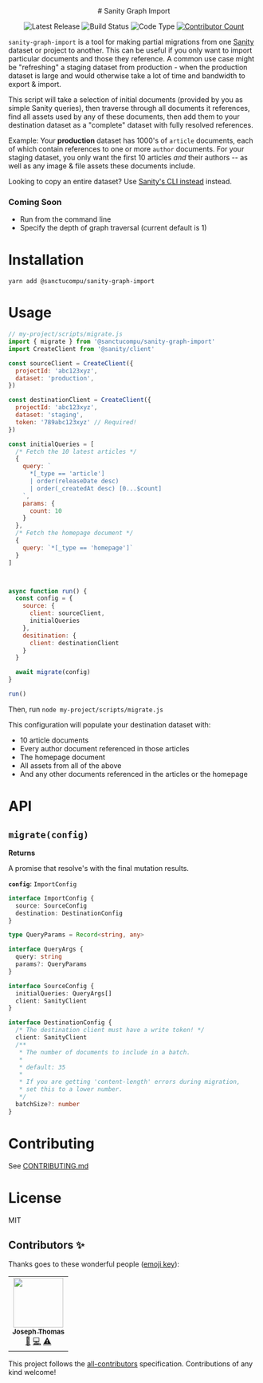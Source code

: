 <div style="text-align: center">
# Sanity Graph Import
</div>

<p align="center">
<img alt="Latest Release" src="https://img.shields.io/github/v/release/sanctuarycomputer/sanity-graph-import?color=green">
<img alt="Build Status" src="https://img.shields.io/github/checks-status/sanctuarycomputer/sanity-graph-import/main" />
<img alt="Code Type" src="https://img.shields.io/github/languages/top/sanctuarycomputer/sanity-graph-import" />
<a href="#Contributors">
  <img alt="Contributor Count" src="https://img.shields.io/github/all-contributors/sanctuarycomputer/sanity-graph-import/main?color=green">
</a>
</p>

`sanity-graph-import` is a tool for making partial migrations from one [Sanity](https://www.sanity.io) dataset or project to another. This can be useful if you only want to import particular documents and those they reference. A common use case might be "refreshing" a staging dataset from production - when the production dataset is large and would otherwise take a lot of time and bandwidth to export & import.

This script will take a selection of initial documents (provided by you as simple Sanity queries), then traverse through all documents it references, find all assets used by any of these documents, then add them to your destination dataset as a "complete" dataset with fully resolved references.

Example: Your **production** dataset has 1000's of `article` documents, each of which contain references to one or more `author` documents. For your staging dataset, you only want the first 10 articles *and* their authors -- as well as any image & file assets these documents include.

Looking to copy an entire dataset? Use [Sanity's CLI instead](https://www.sanity.io/docs/importing-data) instead.

### Coming Soon

- Run from the command line
- Specify the depth of graph traversal (current default is 1)

# Installation

`yarn add @sanctucompu/sanity-graph-import`

# Usage

```js
// my-project/scripts/migrate.js
import { migrate } from '@sanctucompu/sanity-graph-import'
import CreateClient from '@sanity/client'

const sourceClient = CreateClient({
  projectId: 'abc123xyz',
  dataset: 'production',
})

const destinationClient = CreateClient({
  projectId: 'abc123xyz',
  dataset: 'staging',
  token: '789abc123xyz' // Required!
})

const initialQueries = [
  /* Fetch the 10 latest articles */
  {
    query: `
      *[_type == 'article']
      | order(releaseDate desc)
      | order(_createdAt desc) [0...$count]
    `,
    params: {
      count: 10
    }
  },
  /* Fetch the homepage document */
  {
    query: `*[_type == 'homepage']`
  }
]



async function run() {
  const config = {
    source: {
      client: sourceClient,
      initialQueries
    },
    desitination: {
      client: destinationClient
    }
  }

  await migrate(config)
}

run()
```

Then, run `node my-project/scripts/migrate.js`

This configuration will populate your destination dataset with:

- 10 article documents
- Every author document referenced in those articles
- The homepage document
- All assets from all of the above
- And any other documents referenced in the articles or the homepage

# API

## `migrate(config)`

**Returns**

A promise that resolve's with the final mutation results.

**`config`**: `ImportConfig`

```ts
interface ImportConfig {
  source: SourceConfig
  destination: DestinationConfig
}

type QueryParams = Record<string, any>

interface QueryArgs {
  query: string
  params?: QueryParams
}

interface SourceConfig {
  initialQueries: QueryArgs[]
  client: SanityClient
}

interface DestinationConfig {
  /* The destination client must have a write token! */
  client: SanityClient
  /**
   * The number of documents to include in a batch.
   *
   * default: 35
   *
   * If you are getting 'content-length' errors during migration,
   * set this to a lower number.
   */
  batchSize?: number
}
```

# Contributing

See [CONTRIBUTING.md](CONTRIBUTING.md)

# License

MIT

## Contributors ✨

Thanks goes to these wonderful people ([emoji key](https://allcontributors.org/docs/en/emoji-key)):

<!-- ALL-CONTRIBUTORS-LIST:START - Do not remove or modify this section -->
<!-- prettier-ignore-start -->
<!-- markdownlint-disable -->
<table>
  <tr>
    <td align="center"><a href="https://www.good-idea.studio"><img src="https://avatars.githubusercontent.com/u/11514928?v=4?s=100" width="100px;" alt=""/><br /><sub><b>Joseph Thomas</b></sub></a><br /><a href="https://github.com/sanctuarycomputer/sanity-graph-import/commits?author=good-idea" title="Documentation">📖</a> <a href="https://github.com/sanctuarycomputer/sanity-graph-import/commits?author=good-idea" title="Code">💻</a> <a href="https://github.com/sanctuarycomputer/sanity-graph-import/commits?author=good-idea" title="Tests">⚠️</a></td>
  </tr>
</table>

<!-- markdownlint-restore -->
<!-- prettier-ignore-end -->

<!-- ALL-CONTRIBUTORS-LIST:END -->

This project follows the [all-contributors](https://github.com/all-contributors/all-contributors) specification. Contributions of any kind welcome!
